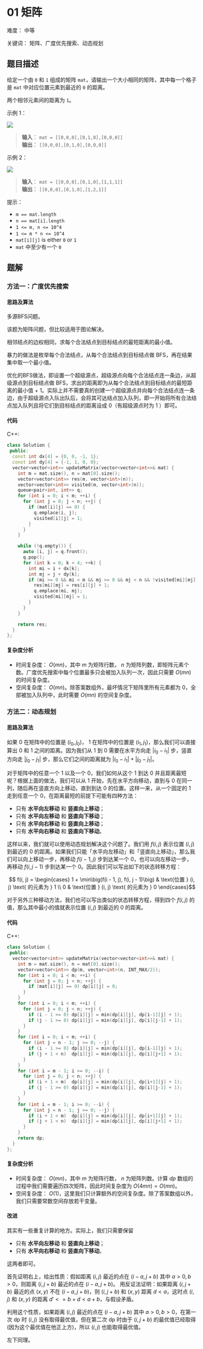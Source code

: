 # 01 矩阵

难度： 中等

关键词： 矩阵、广度优先搜索、动态规划

## 题目描述

给定一个由 `0` 和 `1` 组成的矩阵 `mat`，请输出一个大小相同的矩阵，其中每一个格子是 `mat` 中对应位置元素到最近的 `0` 的距离。

两个相邻元素间的距离为 `1`。

示例 1：

![](https://pic.leetcode-cn.com/1626667201-NCWmuP-image.png)

>**输入**： `mat = [[0,0,0],[0,1,0],[0,0,0]]` <br>
**输出**： `[[0,0,0],[0,1,0],[0,0,0]]`

示例 2：

![](https://pic.leetcode-cn.com/1626667205-xFxIeK-image.png)

>**输入**： `mat = [[0,0,0],[0,1,0],[1,1,1]]` <br>
**输出**： `[[0,0,0],[0,1,0],[1,2,1]]`

提示：

* `m == mat.length`
* `n == mat[i].length`
* `1 <= m, n <= 10^4`
* `1 <= m * n <= 10^4`
* `mat[i][j]` is either `0` or `1`
* `mat` 中至少有一个 `0`

## 题解

### 方法一：广度优先搜索

#### 思路及算法

多源BFS问题。

该题为矩阵问题，但比较适用于图论解决。

相邻结点的边权相同，求每个合法结点到目标结点的最短距离的最小值。

暴力的做法是枚举每个合法结点，从每个合法结点到目标结点做 BFS，再在结果集中取一个最小值。

优化的BFS做法，即设置一个超级源点，超级源点向每个合法结点连一条边，从超级源点到目标结点做 BFS，求出的距离即为从每个合法结点到目标结点的最短距离的最小值 + 1。实际上并不需要真的创建一个超级源点并向每个合法结点连一条边，由于超级源点入队出队后，会将其可达结点加入队列，即一开始将所有合法结点加入队列且将它们到目标结点的距离设成 0（有超级源点时为 1 ）即可。

#### 代码

C++:
```cpp
class Solution {
 public:
  const int dx[4] = {0, 0, -1, 1};
  const int dy[4] = {-1, 1, 0, 0};
  vector<vector<int>> updateMatrix(vector<vector<int>>& mat) {
    int m = mat.size(), n = mat[0].size();
    vector<vector<int>> res(m, vector<int>(n));
    vector<vector<int>> visited(m, vector<int>(n));
    queue<pair<int, int>> q;
    for (int i = 0; i < m; ++i) {
      for (int j = 0; j < n; ++j) {
        if (mat[i][j] == 0) {
          q.emplace(i, j);
          visited[i][j] = 1;
        }
      }
    }

    while (!q.empty()) {
      auto [i, j] = q.front();
      q.pop();
      for (int k = 0; k < 4; ++k) {
        int mi = i + dx[k];
        int mj = j + dy[k];
        if (mi >= 0 && mi < m && mj >= 0 && mj < n && !visited[mi][mj]) {
          res[mi][mj] = res[i][j] + 1;
          q.emplace(mi, mj);
          visited[mi][mj] = 1;
        }
      }
    }

    return res;
  }
};
```

#### 复杂度分析

* 时间复杂度： $O(mn)$，其中 $m$ 为矩阵行数， $n$ 为矩阵列数，即矩阵元素个数。广度优先搜索中每个位置最多只会被加入队列一次，因此只需要 $O(mn)$ 的时间复杂度。
* 空间复杂度： $O(mn)$。除答案数组外，最坏情况下矩阵里所有元素都为 $0$，全部被加入队列中，此时需要 $O(mn)$ 的空间复杂度。

### 方法二：动态规划

#### 思路及算法

如果 $0$ 在矩阵中的位置是 $(i_0, j_0)$， $1$ 在矩阵中的位置是 $(i_1, j_1)$，那么我们可以直接算出 $0$ 和 $1$ 之间的距离。因为我们从 $1$ 到 $0$ 需要在水平方向走 $|i_0 - i_1|$ 步，竖直方向走 $|j_0 - j_1|$ 步，那么它们之间的距离就为 $|i_0 - i_1| + |j_0 - j_1|$。

对于矩阵中的任意一个 $1$ 以及一个 $0$，我们如何从这个 $1$ 到达 $0$ 并且距离最短呢？根据上面的做法，我们可以从 $1$ 开始，先在水平方向移动，直到与 $0$ 在同一列，随后再在竖直方向上移动，直到到达 $0$ 的位置。这样一来，从一个固定的 $1$ 走到任意一个 $0$，在距离最短的前提下可能有四种方法：

* 只有 **水平向左移动** 和 **竖直向上移动**；
* 只有 **水平向左移动** 和 **竖直向下移动**；
* 只有 **水平向右移动** 和 **竖直向上移动**；
* 只有 **水平向右移动** 和 **竖直向下移动**。

这样以来，我们就可以使用动态规划解决这个问题了。我们用 $f(i, j)$ 表示位置 $(i, j)$ 到最近的 $0$ 的距离。如果我们只能「水平向左移动」和「竖直向上移动」，那么我们可以向上移动一步，再移动 $f(i - 1, j)$ 步到达某一个 $0$，也可以向左移动一步，再移动 $f(i, j - 1)$ 步到达某一个 $0$。因此我们可以写出如下的状态转移方程：

$$
f(i, j) = \begin{cases}
1 + \min\big(f(i - 1, j), f(i, j - 1)\big) & \text{位置 } (i, j) \text{ 的元素为 } 1 \\
0 & \text{位置 } (i, j) \text{ 的元素为 } 0
\end{cases}​
$$

对于另外三种移动方法，我们也可以写出类似的状态转移方程，得到四个 $f(i, j)$ 的值，那么其中最小的值就表示位置 $(i, j)$ 到最近的 $0$ 的距离。

#### 代码

C++:
```cpp
class Solution {
 public:
  vector<vector<int>> updateMatrix(vector<vector<int>>& mat) {
    int m = mat.size(), n = mat[0].size();
    vector<vector<int>> dp(m, vector<int>(n, INT_MAX/2));
    for (int i = 0; i < m; ++i) {
      for (int j = 0; j < n; ++j) {
        if (mat[i][j] == 0) dp[i][j] = 0;
      }
    }
    for (int i = 0; i < m; ++i) {
      for (int j = 0; j < n; ++j) {
        if (i - 1 >= 0) dp[i][j] = min(dp[i][j], dp[i-1][j] + 1);
        if (j - 1 >= 0) dp[i][j] = min(dp[i][j], dp[i][j-1] + 1);
      }
    }
    for (int i = 0; i < m; ++i) {
      for (int j = n - 1; j >= 0; --j) {
        if (i - 1 >= 0) dp[i][j] = min(dp[i][j], dp[i-1][j] + 1);
        if (j + 1 < n)  dp[i][j] = min(dp[i][j], dp[i][j+1] + 1);
      }
    }
    for (int i = m - 1; i >= 0; --i) {
      for (int j = 0; j < n; ++j) {
        if (i + 1 < m)  dp[i][j] = min(dp[i][j], dp[i+1][j] + 1);
        if (j - 1 >= 0) dp[i][j] = min(dp[i][j], dp[i][j-1] + 1);
      }
    }
    for (int i = m - 1; i >= 0; --i) {
      for (int j = n - 1; j >= 0; --j) {
        if (i + 1 < m)  dp[i][j] = min(dp[i][j], dp[i+1][j] + 1);
        if (j + 1 < n)  dp[i][j] = min(dp[i][j], dp[i][j+1] + 1);
      }
    }
    return dp;
  }
};
```

#### 复杂度分析

* 时间复杂度： $O(mn)$，其中 $m$ 为矩阵行数， $n$ 为矩阵列数。计算 $dp$ 数组的过程中我们需要遍历四次矩阵，因此时间复杂度为 $O(4mn)=O(mn)$。
* 空间复杂度： $O(1)$，这里我们只计算额外的空间复杂度。除了答案数组以外，我们只需要常数空间存放若干变量。

#### 改进

其实有一些重复计算的地方。实际上，我们只需要保留

* 只有 **水平向左移动** 和 **竖直向上移动**；
* 只有 **水平向右移动** 和 **竖直向下移动**。

这两者即可。

首先证明右上，给出性质：假如距离 $(i,j)$ 最近的点在 $(i-a,j+b)$ 其中 $a>0,b>0$，则距离 $(i,j+b)$ 最近的点在 $(i-a,j+b)$。 用反证法证明：如果距离 $(i,j+b)$ 最近的点 $(x,y)$ 不在 $(i-a,j+b)$，则 $(i,j+b)$ 和 $(x,y)$ 距离 $d<a$，这时点 $(i,j)$ 和 $(x,y)$ 的距离 $d'<=b+d<a+b$，与假设矛盾。

利用这个性质，如果距离 $(i,j)$ 最近的点在 $(i-a,j+b)$ 其中 $a>0,b>0$，在第一次 dp 时 $(i,j)$ 没有取得最优值，但在第二次 dp 时由于 $(i,j+b)$ 的最优值已经取得(因为这个最优值在他正上方)，所以 $(i,j)$ 也能取得最优值。

左下同理。